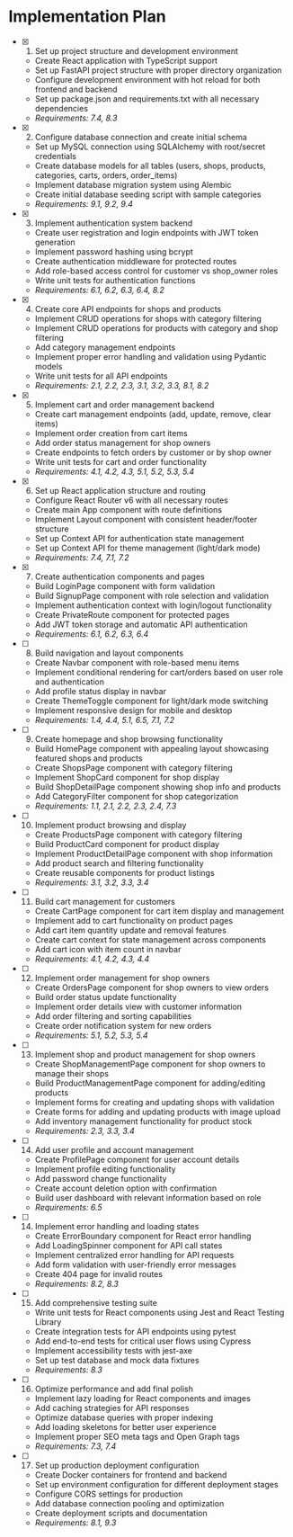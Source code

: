 # Implementation Plan

- [x] 1. Set up project structure and development environment













  - Create React application with TypeScript support
  - Set up FastAPI project structure with proper directory organization
  - Configure development environment with hot reload for both frontend and backend
  - Set up package.json and requirements.txt with all necessary dependencies
  - _Requirements: 7.4, 8.3_

- [x] 2. Configure database connection and create initial schema






  - Set up MySQL connection using SQLAlchemy with root/secret credentials
  - Create database models for all tables (users, shops, products, categories, carts, orders, order_items)
  - Implement database migration system using Alembic
  - Create initial database seeding script with sample categories
  - _Requirements: 9.1, 9.2, 9.4_

- [x] 3. Implement authentication system backend






  - Create user registration and login endpoints with JWT token generation
  - Implement password hashing using bcrypt
  - Create authentication middleware for protected routes
  - Add role-based access control for customer vs shop_owner roles
  - Write unit tests for authentication functions
  - _Requirements: 6.1, 6.2, 6.3, 6.4, 8.2_

- [x] 4. Create core API endpoints for shops and products






  - Implement CRUD operations for shops with category filtering
  - Implement CRUD operations for products with category and shop filtering
  - Add category management endpoints
  - Implement proper error handling and validation using Pydantic models
  - Write unit tests for all API endpoints
  - _Requirements: 2.1, 2.2, 2.3, 3.1, 3.2, 3.3, 8.1, 8.2_

- [x] 5. Implement cart and order management backend






  - Create cart management endpoints (add, update, remove, clear items)
  - Implement order creation from cart items
  - Add order status management for shop owners
  - Create endpoints to fetch orders by customer or by shop owner
  - Write unit tests for cart and order functionality
  - _Requirements: 4.1, 4.2, 4.3, 5.1, 5.2, 5.3, 5.4_

- [x] 6. Set up React application structure and routing





  - Configure React Router v6 with all necessary routes
  - Create main App component with route definitions
  - Implement Layout component with consistent header/footer structure
  - Set up Context API for authentication state management
  - Set up Context API for theme management (light/dark mode)
  - _Requirements: 7.4, 7.1, 7.2_

- [x] 7. Create authentication components and pages











  - Build LoginPage component with form validation
  - Build SignupPage component with role selection and validation
  - Implement authentication context with login/logout functionality
  - Create PrivateRoute component for protected pages
  - Add JWT token storage and automatic API authentication
  - _Requirements: 6.1, 6.2, 6.3, 6.4_

- [ ] 8. Build navigation and layout components
  - Create Navbar component with role-based menu items
  - Implement conditional rendering for cart/orders based on user role and authentication
  - Add profile status display in navbar
  - Create ThemeToggle component for light/dark mode switching
  - Implement responsive design for mobile and desktop
  - _Requirements: 1.4, 4.4, 5.1, 6.5, 7.1, 7.2_

- [ ] 9. Create homepage and shop browsing functionality
  - Build HomePage component with appealing layout showcasing featured shops and products
  - Create ShopsPage component with category filtering
  - Implement ShopCard component for shop display
  - Build ShopDetailPage component showing shop info and products
  - Add CategoryFilter component for shop categorization
  - _Requirements: 1.1, 2.1, 2.2, 2.3, 2.4, 7.3_

- [ ] 10. Implement product browsing and display
  - Create ProductsPage component with category filtering
  - Build ProductCard component for product display
  - Implement ProductDetailPage component with shop information
  - Add product search and filtering functionality
  - Create reusable components for product listings
  - _Requirements: 3.1, 3.2, 3.3, 3.4_

- [ ] 11. Build cart management for customers
  - Create CartPage component for cart item display and management
  - Implement add to cart functionality on product pages
  - Add cart item quantity update and removal features
  - Create cart context for state management across components
  - Add cart icon with item count in navbar
  - _Requirements: 4.1, 4.2, 4.3, 4.4_

- [ ] 12. Implement order management for shop owners
  - Create OrdersPage component for shop owners to view orders
  - Build order status update functionality
  - Implement order details view with customer information
  - Add order filtering and sorting capabilities
  - Create order notification system for new orders
  - _Requirements: 5.1, 5.2, 5.3, 5.4_

- [ ] 13. Implement shop and product management for shop owners
  - Create ShopManagementPage component for shop owners to manage their shops
  - Build ProductManagementPage component for adding/editing products
  - Implement forms for creating and updating shops with validation
  - Create forms for adding and updating products with image upload
  - Add inventory management functionality for product stock
  - _Requirements: 2.3, 3.3, 3.4_

- [ ] 14. Add user profile and account management
  - Create ProfilePage component for user account details
  - Implement profile editing functionality
  - Add password change functionality
  - Create account deletion option with confirmation
  - Build user dashboard with relevant information based on role
  - _Requirements: 6.5_

- [ ] 14. Implement error handling and loading states
  - Create ErrorBoundary component for React error handling
  - Add LoadingSpinner component for API call states
  - Implement centralized error handling for API requests
  - Add form validation with user-friendly error messages
  - Create 404 page for invalid routes
  - _Requirements: 8.2, 8.3_

- [ ] 15. Add comprehensive testing suite
  - Write unit tests for React components using Jest and React Testing Library
  - Create integration tests for API endpoints using pytest
  - Add end-to-end tests for critical user flows using Cypress
  - Implement accessibility tests with jest-axe
  - Set up test database and mock data fixtures
  - _Requirements: 8.3_

- [ ] 16. Optimize performance and add final polish
  - Implement lazy loading for React components and images
  - Add caching strategies for API responses
  - Optimize database queries with proper indexing
  - Add loading skeletons for better user experience
  - Implement proper SEO meta tags and Open Graph tags
  - _Requirements: 7.3, 7.4_

- [ ] 17. Set up production deployment configuration
  - Create Docker containers for frontend and backend
  - Set up environment configuration for different deployment stages
  - Configure CORS settings for production
  - Add database connection pooling and optimization
  - Create deployment scripts and documentation
  - _Requirements: 8.1, 9.3_